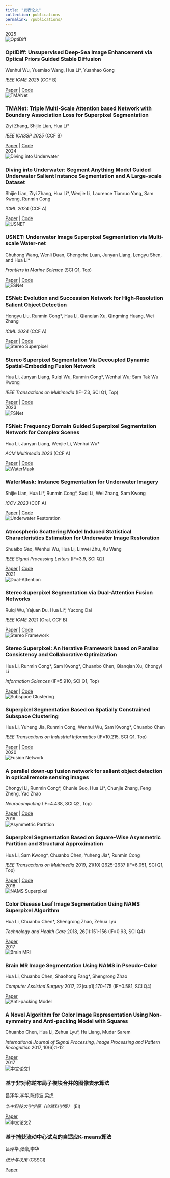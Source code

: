 ```yaml
---
title: "发表论文"
collection: publications
permalink: /publications/
---
```


<div class="publications">

<!-- 2025 -->
<div class="year">2025</div>

<div class="paper-container">
  <div class="paper-image">
    <img src="/paperimgs/optidiff.jpg" alt="OptiDiff">
  </div>
  <div class="paper-details">
    <h3>OptiDiff: Unsupervised Deep-Sea Image Enhancement via Optical Priors Guided Stable Diffusion</h3>
    <p>Wenhui Wu, Yuemiao Wang, Hua Li*, Yuanhao Gong</p>
    <p><em>IEEE ICME 2025</em> (CCF B)</p>
    <a href="[PDF链接]">Paper</a> | <a href="[代码链接]">Code</a>
  </div>
</div>

<div class="paper-container">
  <div class="paper-image">
    <img src="/paperimgs/tmanet.jpg" alt="TMANet">
  </div>
  <div class="paper-details">
    <h3>TMANet: Triple Multi-Scale Attention based Network with Boundary Association Loss for Superpixel Segmentation</h3>
    <p>Ziyi Zhang, Shijie Lian, Hua Li*</p>
    <p><em>IEEE ICASSP 2025</em> (CCF B)</p>
    <a href="[PDF链接]">Paper</a> | <a href="[代码链接]">Code</a>
  </div>
</div>

<!-- 2024 -->
<div class="year">2024</div>

<div class="paper-container">
  <div class="paper-image">
    <img src="/paperimgs/diving.jpg" alt="Diving into Underwater">
  </div>
  <div class="paper-details">
    <h3>Diving into Underwater: Segment Anything Model Guided Underwater Salient Instance Segmentation and A Large-scale Dataset</h3>
    <p>Shijie Lian, Ziyi Zhang, Hua Li*, Wenjie Li, Laurence Tianruo Yang, Sam Kwong, Runmin Cong</p>
    <p><em>ICML 2024</em> (CCF A)</p>
    <a href="[PDF链接]">Paper</a> | <a href="[代码链接]">Code</a>
  </div>
</div>

<div class="paper-container">
  <div class="paper-image">
    <img src="/paperimgs/diving.jpg" alt="USNET">
  </div>
  <div class="paper-details">
    <h3>USNET: Underwater Image Superpixel Segmentation via Multi-scale Water-net</h3>
    <p>Chuhong Wang, Wenli Duan, Chengche Luan, Junyan Liang, Lengyu Shen, and Hua Li*</p>
    <p><em>Frontiers in Marine Science</em> (SCI Q1, Top)</p>
    <a href="[PDF链接]">Paper</a> | <a href="[代码链接]">Code</a>
  </div>
</div>

<div class="paper-container">
  <div class="paper-image">
    <img src="/paperimgs/diving.jpg" alt="ESNet">
  </div>
  <div class="paper-details">
    <h3>ESNet: Evolution and Succession Network for High-Resolution Salient Object Detection</h3>
    <p>Hongyu Liu, Runmin Cong*, Hua Li, Qianqian Xu, Qingming Huang, Wei Zhang</p>
    <p><em>ICML 2024</em> (CCF A)</p>
    <a href="[PDF链接]">Paper</a> | <a href="[代码链接]">Code</a>
  </div>
</div>

<div class="paper-container">
  <div class="paper-image">
    <img src="/paperimgs/stereo-superpixel.jpg" alt="Stereo Superpixel">
  </div>
  <div class="paper-details">
    <h3>Stereo Superpixel Segmentation Via Decoupled Dynamic Spatial-Embedding Fusion Network</h3>
    <p>Hua Li, Junyan Liang, Ruiqi Wu, Runmin Cong*, Wenhui Wu; Sam Tak Wu Kwong</p>
    <p><em>IEEE Transactions on Multimedia</em> (IF=7.3, SCI Q1, Top)</p>
    <a href="[PDF_URL_8]">Paper</a> | <a href="[CODE_URL_8]">Code</a>
  </div>
</div>

<!-- 2023 -->
<div class="year">2023</div>

<div class="paper-container">
  <div class="paper-image">
    <img src="/paperimgs/fsnet.jpg" alt="FSNet">
  </div>
  <div class="paper-details">
    <h3>FSNet: Frequency Domain Guided Superpixel Segmentation Network for Complex Scenes</h3>
    <p>Hua Li, Junyan Liang, Wenjie Li, Wenhui Wu*</p>
    <p><em>ACM Multimedia 2023</em> (CCF A)</p>
    <a href="[PDF_URL_6]">Paper</a> | <a href="[CODE_URL_6]">Code</a>
  </div>
</div>

<div class="paper-container">
  <div class="paper-image">
    <img src="/paperimgs/watermask.jpg" alt="WaterMask">
  </div>
  <div class="paper-details">
    <h3>WaterMask: Instance Segmentation for Underwater Imagery</h3>
    <p>Shijie Lian, Hua Li*, Runmin Cong*, Suqi Li, Wei Zhang, Sam Kwong</p>
    <p><em>ICCV 2023</em> (CCF A)</p>
    <a href="[PDF_URL_7]">Paper</a> | <a href="[CODE_URL_7]">Code</a>
  </div>
</div>


<div class="paper-container">
  <div class="paper-image">
    <img src="/paperimgs/underwater-restoration.jpg" alt="Underwater Restoration">
  </div>
  <div class="paper-details">
    <h3>Atmospheric Scattering Model Induced Statistical Characteristics Estimation for Underwater Image Restoration</h3>
    <p>Shuaibo Gao, Wenhui Wu, Hua Li, Linwei Zhu, Xu Wang</p>
    <p><em>IEEE Signal Processing Letters</em> (IF=3.9, SCI Q2)</p>
    <a href="[PDF_URL_9]">Paper</a> | <a href="[CODE_URL_9]">Code</a>
  </div>
</div>

<!-- 2021 -->
<div class="year">2021</div>

<div class="paper-container">
  <div class="paper-image">
    <img src="/paperimgs/dual-attention.jpg" alt="Dual-Attention">
  </div>
  <div class="paper-details">
    <h3>Stereo Superpixel Segmentation via Dual-Attention Fusion Networks</h3>
    <p>Ruiqi Wu, Yajuan Du, Hua Li*, Yucong Dai</p>
    <p><em>IEEE ICME 2021</em> (Oral, CCF B)</p>
    <a href="[PDF_URL_10]">Paper</a> | <a href="[CODE_URL_10]">Code</a>
  </div>
</div>

<div class="paper-container">
  <div class="paper-image">
    <img src="/paperimgs/stereo-superpixel.jpg" alt="Stereo Framework">
  </div>
  <div class="paper-details">
    <h3>Stereo Superpixel: An Iterative Framework based on Parallax Consistency and Collaborative Optimization</h3>
    <p>Hua Li, Runmin Cong*, Sam Kwong*, Chuanbo Chen, Qianqian Xu, Chongyi Li</p>
    <p><em>Information Sciences</em> (IF=5.910, SCI Q1, Top)</p>
    <a href="[PDF_URL_11]">Paper</a> | <a href="[CODE_URL_11]">Code</a>
  </div>
</div>

<div class="paper-container">
  <div class="paper-image">
    <img src="/paperimgs/subspace-clustering.jpg" alt="Subspace Clustering">
  </div>
  <div class="paper-details">
    <h3>Superpixel Segmentation Based on Spatially Constrained Subspace Clustering</h3>
    <p>Hua Li, Yuheng Jia, Runmin Cong, Wenhui Wu, Sam Kwong*, Chuanbo Chen</p>
    <p><em>IEEE Transactions on Industrial Informatics</em> (IF=10.215, SCI Q1, Top)</p>
    <a href="[PDF_URL_12]">Paper</a> | <a href="[CODE_URL_12]">Code</a>
  </div>
</div>

<!-- 2020 -->
<div class="year">2020</div>

<div class="paper-container">
  <div class="paper-image">
    <img src="/paperimgs/fusion-network.jpg" alt="Fusion Network">
  </div>
  <div class="paper-details">
    <h3>A parallel down-up fusion network for salient object detection in optical remote sensing images</h3>
    <p>Chongyi Li, Runmin Cong*, Chunle Guo, Hua Li*, Chunjie Zhang, Feng Zheng, Yao Zhao</p>
    <p><em>Neurocomputing</em> (IF=4.438, SCI Q2, Top)</p>
    <a href="[PDF_URL_13]">Paper</a> | <a href="[CODE_URL_13]">Code</a>
  </div>
</div>

<!-- 2019 -->
<div class="year">2019</div>

<div class="paper-container">
  <div class="paper-image">
    <img src="/paperimgs/asymmetric-partition.jpg" alt="Asymmetric Partition">
  </div>
  <div class="paper-details">
    <h3>Superpixel Segmentation Based on Square-Wise Asymmetric Partition and Structural Approximation</h3>
    <p>Hua Li, Sam Kwong*, Chuanbo Chen, Yuheng Jia*, Runmin Cong</p>
    <p><em>IEEE Transactions on Multimedia</em> 2019, 21(10):2625-2637
      <span class="journal-metrics">(IF=6.051, SCI Q1, Top)</span></p>
    <a href="[PDF_URL_14]">Paper</a> | <a href="[CODE_URL_14]">Code</a>
  </div>
</div>

<!-- 2018 -->
<div class="year">2018</div>

<div class="paper-container">
  <div class="paper-image">
    <img src="/paperimgs/nams-superpixel.jpg" alt="NAMS Superpixel">
  </div>
  <div class="paper-details">
    <h3>Color Disease Leaf Image Segmentation Using NAMS Superpixel Algorithm</h3>
    <p>Hua Li, Chuanbo Chen*, Shengrong Zhao, Zehua Lyu</p>
    <p><em>Technology and Health Care</em> 2018, 26(1):151-156
      <span class="journal-metrics">(IF=0.93, SCI Q4)</span></p>
    <a href="[PDF_URL_15]">Paper</a> 
  </div>
</div>

<!-- 2017 -->
<div class="year">2017</div>

<div class="paper-container">
  <div class="paper-image">
    <img src="/paperimgs/brain-mri.jpg" alt="Brain MRI">
  </div>
  <div class="paper-details">
    <h3>Brain MR Image Segmentation Using NAMS in Pseudo-Color</h3>
    <p>Hua Li, Chuanbo Chen, Shaohong Fang*, Shengrong Zhao</p>
    <p><em>Computer Assisted Surgery</em> 2017, 22(sup1):170-175
      <span class="journal-metrics">(IF=0.581, SCI Q4)</span></p>
    <a href="[PDF_URL_16]">Paper</a>
  </div>
</div>

<div class="paper-container">
  <div class="paper-image">
    <img src="/paperimgs/anti-packing.jpg" alt="Anti-packing Model">
  </div>
  <div class="paper-details">
    <h3>A Novel Algorithm for Color Image Representation Using Non-symmetry and Anti-packing Model with Squares</h3>
    <p>Chuanbo Chen, Hua Li, Zehua Lyu*, Hu Liang, Mudar Sarem</p>
    <p><em>International Journal of Signal Processing, Image Processing and Pattern Recognition</em> 2017, 10(6):1-12</p>
    <a href="[PDF_URL_17]">Paper</a>
  </div>
</div>

<!-- 2017 -->
<div class="year">2017</div>

<div class="paper-container">
  <div class="paper-image">
    <img src="/paperimgs/chinese1.jpg" alt="中文论文1">
  </div>
  <div class="paper-details">
    <h3>基于非对称逆布局子模块合并的图像表示算法</h3>
    <p>吕泽华,李华,陈传波,梁虎</p>
    <p><em>华中科技大学学报（自然科学版）</em> (EI)</p>
    <a href="[PDF链接]">Paper</a> 
  </div>
</div>

<div class="paper-container">
  <div class="paper-image">
    <img src="/paperimgs/chinese2.jpg" alt="中文论文2">
  </div>
  <div class="paper-details">
    <h3>基于捕获流动中心试点的自适应K-means算法</h3>
    <p>吕泽华,张豪,李华</p>
    <p><em>统计与决策</em> (CSSCI)</p>
    <a href="[PDF链接]">Paper</a> 
  </div>
</div>

</div>

<!-- 保持原有CSS样式 -->